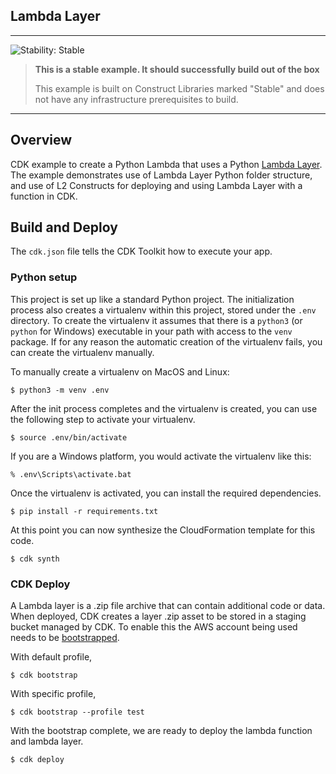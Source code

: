Lambda Layer
---

<!--BEGIN STABILITY BANNER-->
---

![Stability: Stable](https://img.shields.io/badge/stability-Stable-success.svg?style=for-the-badge)

> **This is a stable example. It should successfully build out of the box**
>
> This example is built on Construct Libraries marked "Stable" and does not have any infrastructure prerequisites to build.
---
<!--END STABILITY BANNER-->


## Overview

CDK example to create a Python Lambda that uses a Python [Lambda Layer](https://docs.aws.amazon.com/lambda/latest/dg/configuration-layers.html).
The example demonstrates use of Lambda Layer Python folder structure, and use of L2 Constructs for deploying and using Lambda Layer with a function in CDK.


## Build and Deploy

The `cdk.json` file tells the CDK Toolkit how to execute your app.


### Python setup

This project is set up like a standard Python project. The initialization process also creates a virtualenv within this
project, stored under the `.env` directory. To create the virtualenv it assumes that there is a `python3` (or `python`
for Windows) executable in your path with access to the `venv` package. If for any reason the automatic creation of the
virtualenv fails, you can create the virtualenv manually.

To manually create a virtualenv on MacOS and Linux:

```
$ python3 -m venv .env
```

After the init process completes and the virtualenv is created, you can use the following
step to activate your virtualenv.

```
$ source .env/bin/activate
```

If you are a Windows platform, you would activate the virtualenv like this:

```
% .env\Scripts\activate.bat
```

Once the virtualenv is activated, you can install the required dependencies.

```
$ pip install -r requirements.txt
```

At this point you can now synthesize the CloudFormation template for this code.

```
$ cdk synth
```

### CDK Deploy

A Lambda layer is a .zip file archive that can contain additional code or data. When deployed, CDK creates a layer .zip
asset to be stored in a staging bucket managed by CDK. To enable this the AWS account being used needs to be
[bootstrapped](https://docs.aws.amazon.com/cdk/latest/guide/bootstrapping.html).

With default profile,
```
$ cdk bootstrap
```

With specific profile,
```
$ cdk bootstrap --profile test
```

With the bootstrap complete, we are ready to deploy the lambda function and lambda layer.

```
$ cdk deploy
```
